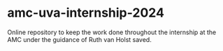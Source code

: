 # amc-uva-internship-2024
Online repository to keep the work done throughout the internship at the AMC under the guidance of Ruth van Holst saved.
